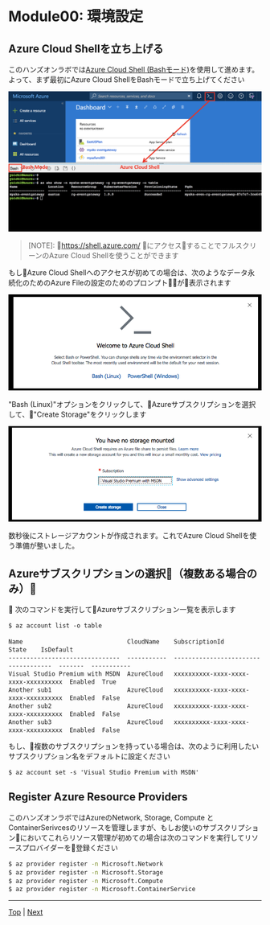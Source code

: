 # Module00: 環境設定

## Azure Cloud Shellを立ち上げる

このハンズオンラボでは[Azure Cloud Shell (Bashモード)](https://docs.microsoft.com/en-us/azure/cloud-shell/overview)を使用して進めます。よって、まず最初にAzure Cloud ShellをBashモードで立ち上げてください

![](../img/cloud-shell-open-bash.png)

>[NOTE]: https://shell.azure.com/ にアクセスすることでフルスクリーンのAzure Cloud Shellを使うことができます

もしAzure Cloud Shellへのアクセスが初めての場合は、次のようなデータ永続化のためのAzure Fileの設定のためのプロンプトが表示されます

![](../img/cloud-shell-welcome.png)

"Bash (Linux)"オプションをクリックして、Azureサブスクリプションを選択して、"Create Storage"をクリックします

![](../img/cloud-shell-no-storage-mounted.png)

数秒後にストレージアカウントが作成されます。これでAzure Cloud Shellを使う準備が整いました。

## Azureサブスクリプションの選択（複数ある場合のみ）

次のコマンドを実行してAzureサブスクリプション一覧を表示します

```
$ az account list -o table

Name                             CloudName    SubscriptionId                        State    IsDefault
-------------------------------  -----------  ------------------------------------  -------  -----------
Visual Studio Premium with MSDN  AzureCloud   xxxxxxxxxx-xxxx-xxxx-xxxx-xxxxxxxxxx  Enabled  True
Another sub1                     AzureCloud   xxxxxxxxxx-xxxx-xxxx-xxxx-xxxxxxxxxx  Enabled  False
Another sub2                     AzureCloud   xxxxxxxxxx-xxxx-xxxx-xxxx-xxxxxxxxxx  Enabled  False
Another sub3                     AzureCloud   xxxxxxxxxx-xxxx-xxxx-xxxx-xxxxxxxxxx  Enabled  False
```

もし、複数のサブスクリプションを持っている場合は、次のように利用したいサブスクリプション名をデフォルトに設定ください

```
$ az account set -s 'Visual Studio Premium with MSDN'
```

## Register Azure Resource Providers

このハンズオンラボではAzureのNetwork, Storage, Compute と ContainerSerivcesのリソースを管理しますが、もしお使いのサブスクリプションにおいてこれらリソース管理が初めての場合は次のコマンドを実行してリソースプロバイダーを登録ください

```sh
$ az provider register -n Microsoft.Network
$ az provider register -n Microsoft.Storage
$ az provider register -n Microsoft.Compute
$ az provider register -n Microsoft.ContainerService
```

---
[Top](toc_ja.md) | [Next](module01_ja.md)
